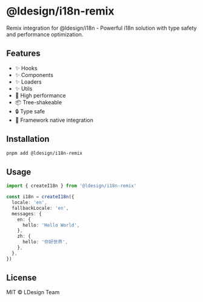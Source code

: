 # @ldesign/i18n-remix

Remix integration for @ldesign/i18n - Powerful i18n solution with type safety and performance optimization.

## Features

- ✨ Hooks
- ✨ Components
- ✨ Loaders
- ✨ Utils
- 🚀 High performance
- 📦 Tree-shakeable
- 🔒 Type safe
- 💪 Framework native integration

## Installation

```bash
pnpm add @ldesign/i18n-remix
```

## Usage

```typescript
import { createI18n } from '@ldesign/i18n-remix'

const i18n = createI18n({
  locale: 'en',
  fallbackLocale: 'en',
  messages: {
    en: {
      hello: 'Hello World',
    },
    zh: {
      hello: '你好世界',
    },
  },
})
```

## License

MIT © LDesign Team
